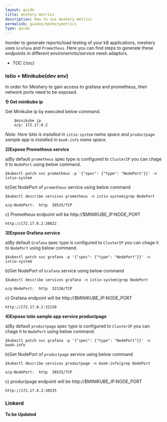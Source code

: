 ```yaml
---
layout: guide
title: meshery metrics
description: How to use meshery metrics
permalink: guides/mesherymetrics
type: guide
---
```


Inorder to generate reports/load testing of your k8 applications, meshery uses `Grafana` and `Prometheus`.
Here you can find steps to generate these endpoints in different environemnts/service mesh adaptors.

* TOC
{:toc}


### Istio + Minikube(dev env)



In order for Meshery to gain access to grafana and prometheus, their network ports need to be exposed.



**1) Get minikube ip**

Get Minikube ip by executed below command.
    
```        
    $minikube ip
    o/p: 172.17.0.2
```
<i>Note: Here Istio is installed in `istio-system` name space and `productpage` sample app is installed in `book-info` name space.
</i>

**2)Expose Prometheus service**

a)By default  `prometheus`  spec type is configured to `ClusterIP`  you can chage it to `NodePort` using below command.

```
$kubectl patch svc prometheus -p '{"spec": {"type": "NodePort"}}' -n istio-system
```

b)Get NodePort of `prometheus` service using below command

```
$kubectl describe services prometheus -n istio-system|grep NodePort

o/p:NodePort:  http  30535/TCP
```

c) Prometheus endpoint will be http://$MINIKUBE_IP:NODE_PORT

```
http://172.17.0.2:30822
```


**3)Expose Grafana service**

a)By default  `Grafana`  spec type is configured to `ClusterIP`  you can chage it to `NodePort` using below command.

```
$kubectl patch svc grafana -p '{"spec": {"type": "NodePort"}}' -n istio-system
```

b)Get NodePort of `Grafana` service using below command

```
$kubectl describe services grafana -n istio-system|grep NodePort

o/p:NodePort:  http  32130/TCP
```

c) Grafana endpoint will be http://$MINIKUBE_IP:NODE_PORT

```
http://172.17.0.2:32130
```


**4)Expose  istio sample app service productpage**

a)By default  `productpage`  spec type is configured to `ClusterIP`  you can chage it to `NodePort` using below command.

```
$kubectl patch svc grafana -p '{"spec": {"type": "NodePort"}}' -n book-info
```

b)Get NodePort of `productpage` service using below command

```
$kubectl describe services productpage -n book-info|grep NodePort

o/p:NodePort:  http  30535/TCP
```

c) productpage endpoint will be http://$MINIKUBE_IP:NODE_PORT

```
http://172.17.0.2:30535
```






### Linkerd

**To be Updated**

